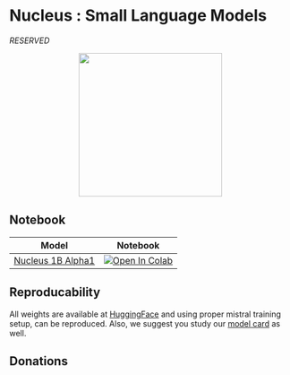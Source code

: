 # Nucleus : Small Language Models 

_RESERVED_

<p align="center">
    <img src="nucleus-logo.png" width=256 height=256>
</p>

## Notebook

| Model | Notebook |
|:------------------------:|:------------------------------------------------:|
|[Nucleus 1B Alpha1](https://huggingface.co/NucleusOrg/Nucleus-1B-alpha-1)| [![Open In Colab](https://colab.research.google.com/assets/colab-badge.svg)](https://colab.research.google.com/github/prp-e/nucleus/blob/main/nucleus_1b_inference.ipynb)|

## Reproducability

All weights are available at [HuggingFace](https://huggingface.co/NucleusOrg/Nucleus-1B-alpha-1) and using proper mistral training setup, can be reproduced. Also, we suggest you study our [model card]() as well.

## Donations
